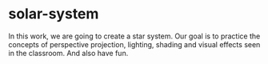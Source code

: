 # solar-system
In this work, we are going to create a star system. Our goal is to practice the concepts of perspective projection, lighting, shading and visual effects seen in the classroom. And also have fun.
